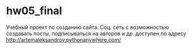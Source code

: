 # hw05_final
Учебный проект по созданию сайта.
Соц. сеть с возможностью создавать посты, подписываться на авторов и др.
доступен по адресу http://artemaleksandrov.pythonanywhere.com/
